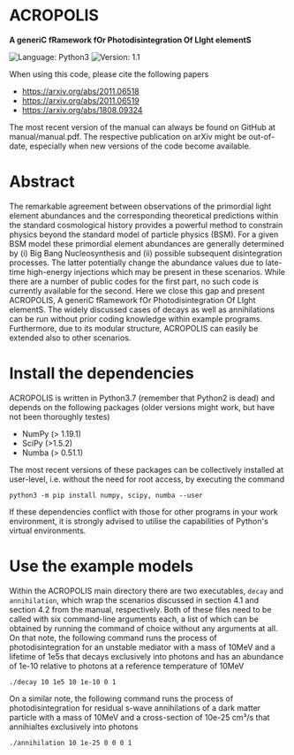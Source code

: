 # ACROPOLIS

**A generiC fRamework fOr Photodisintegration Of LIght elementS**

![Language: Python3](https://img.shields.io/badge/language-Python3-blue.svg?style=flat-square)
![Version: 1.1](https://img.shields.io/badge/current_version-1.1-blue.svg?style=flat-square)

When using this code, please cite the following papers

- https://arxiv.org/abs/2011.06518
- https://arxiv.org/abs/2011.06519
- https://arxiv.org/abs/1808.09324

The most recent version of the manual can always be found on GitHub at manual/manual.pdf. The respective publication on arXiv might be out-of-date, especially when new versions of the code become available.

# Abstract

The remarkable agreement between observations of the primordial light element abundances and the corresponding theoretical predictions within the standard cosmological history provides a powerful method to constrain physics beyond the standard model of particle physics (BSM). For a given BSM model these primordial element abundances are generally determined by (i) Big Bang Nucleosynthesis and (ii) possible subsequent disintegration processes. The latter potentially change the abundance values due to late-time high-energy injections which may be present in these scenarios. While there are a number of public codes for the first part, no such code is currently available for the second. Here we close this gap and present ACROPOLIS, A generiC fRamework fOr Photodisintegration Of LIght elementS. The widely discussed cases of decays as well as annihilations can be run without prior coding knowledge within example programs. Furthermore, due to its modular structure, ACROPOLIS can easily be extended also to other scenarios.

# Install the dependencies

ACROPOLIS is written in Python3.7 (remember that Python2 is dead) and depends on the following packages (older versions might work, but have not been thoroughly testes)

 - NumPy (> 1.19.1)
 - SciPy (>1.5.2)
 - Numba (> 0.51.1)

The most recent versions of these packages can be collectively installed at user-level, i.e. without the need for root access, by executing the command

```
python3 -m pip install numpy, scipy, numba --user
```

If these dependencies conflict with those for other programs in your work environment, it is strongly advised to utilise the capabilities of Python's virtual environments.

# Use the example models

Within the ACROPOLIS main directory there are two executables, ``decay`` and ``annihilation``, which wrap the scenarios discussed in section 4.1 and section 4.2 from the manual, respectively. Both of these files need to be called with six command-line arguments each, a list of which can be obtained by running the command of choice without any arguments at all. On that note, the following command runs the process of photodisintegration for an unstable mediator with a mass of 10MeV and a lifetime of 1e5s that decays exclusively into photons and has an abundance of 1e-10 relative to photons at a reference temperature of 10MeV

```
./decay 10 1e5 10 1e-10 0 1
```

On a similar note, the following command runs the process of photodisintegration for residual s-wave annihilations of a dark matter particle with a mass of 10MeV and a cross-section of 10e-25 cm³/s that annihialtes exclusively into photons

```
./annihilation 10 1e-25 0 0 0 1
```
